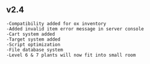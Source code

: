 ## v2.4
    -Compatibility added for ox inventory
    -Added invalid item error message in server console
    -Cart system added
    -Target system added
    -Script optimization
    -File database system
    -Level 6 & 7 plants will now fit into small room